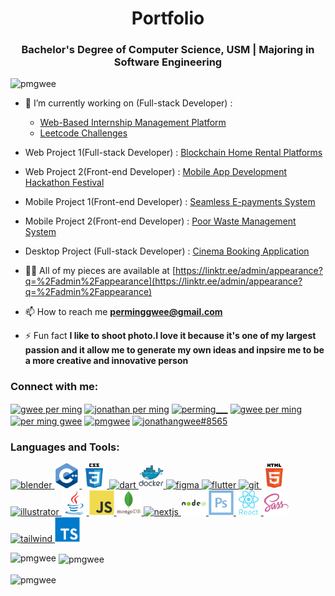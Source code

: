 <h1 align="center">Portfolio</h1>
<h3 align="center">Bachelor's Degree of Computer Science, USM | Majoring in Software Engineering</h3>

<p align="left"> <img src="https://komarev.com/ghpvc/?username=pmgwee&label=Profile%20views&color=0e75b6&style=flat" alt="pmgwee" /> </p>

- 🔭 I’m currently working on (Full-stack Developer) :
  - [Web-Based Internship Management Platform](https://github.com/limchinfeng/cat304-group38)
  - [Leetcode Challenges](https://github.com/pmgwee/LeetCode-Challenge)

- Web Project 1(Full-stack Developer) : [Blockchain Home Rental Platforms](https://github.com/limchinfeng/algohub-fronted)

- Web Project 2(Front-end Developer) : [Mobile App Development Hackathon Festival](https://github.com/PicadillyPica)

- Mobile Project 1(Front-end Developer) : [Seamless E-payments System](https://github.com/pmgwee/Vhack_V007)

- Mobile Project 2(Front-end Developer) : [Poor Waste Management System](https://github.com/pmgwee/payhack_12)

- Desktop Project (Full-stack Developer) : [Cinema Booking Application](https://github.com/pmgwee/CAT201_Project)

- 👨‍💻 All of my pieces are available at [https://linktr.ee/admin/appearance?q=%2Fadmin%2Fappearance](https://linktr.ee/admin/appearance?q=%2Fadmin%2Fappearance)

- 📫 How to reach me **perminggwee@gmail.com**

- ⚡ Fun fact **I like to shoot photo.I love it because it's one of my largest passion and it allow me to generate my own ideas and inpsire me to be a more creative and innovative person**

<h3 align="left">Connect with me:</h3>
<p align="left">
<a href="https://linkedin.com/in/gwee per ming" target="blank"><img align="center" src="https://raw.githubusercontent.com/rahuldkjain/github-profile-readme-generator/master/src/images/icons/Social/linked-in-alt.svg" alt="gwee per ming" height="30" width="40" /></a>
<a href="https://fb.com/jonathan per ming" target="blank"><img align="center" src="https://raw.githubusercontent.com/rahuldkjain/github-profile-readme-generator/master/src/images/icons/Social/facebook.svg" alt="jonathan per ming" height="30" width="40" /></a>
<a href="https://instagram.com/perming___" target="blank"><img align="center" src="https://raw.githubusercontent.com/rahuldkjain/github-profile-readme-generator/master/src/images/icons/Social/instagram.svg" alt="perming___" height="30" width="40" /></a>
<a href="https://www.behance.net/gwee per ming" target="blank"><img align="center" src="https://raw.githubusercontent.com/rahuldkjain/github-profile-readme-generator/master/src/images/icons/Social/behance.svg" alt="gwee per ming" height="30" width="40" /></a>
<a href="https://www.youtube.com/c/per ming gwee" target="blank"><img align="center" src="https://raw.githubusercontent.com/rahuldkjain/github-profile-readme-generator/master/src/images/icons/Social/youtube.svg" alt="per ming gwee" height="30" width="40" /></a>
<a href="https://www.leetcode.com/pmgwee" target="blank"><img align="center" src="https://raw.githubusercontent.com/rahuldkjain/github-profile-readme-generator/master/src/images/icons/Social/leet-code.svg" alt="pmgwee" height="30" width="40" /></a>
<a href="https://discord.gg/jonathangwee#8565" target="blank"><img align="center" src="https://raw.githubusercontent.com/rahuldkjain/github-profile-readme-generator/master/src/images/icons/Social/discord.svg" alt="jonathangwee#8565" height="30" width="40" /></a>
</p>

<h3 align="left">Languages and Tools:</h3>
<p align="left"> <a href="https://www.blender.org/" target="_blank" rel="noreferrer"> <img src="https://download.blender.org/branding/community/blender_community_badge_white.svg" alt="blender" width="40" height="40"/> </a> <a href="https://www.w3schools.com/cpp/" target="_blank" rel="noreferrer"> <img src="https://raw.githubusercontent.com/devicons/devicon/master/icons/cplusplus/cplusplus-original.svg" alt="cplusplus" width="40" height="40"/> </a> <a href="https://www.w3schools.com/css/" target="_blank" rel="noreferrer"> <img src="https://raw.githubusercontent.com/devicons/devicon/master/icons/css3/css3-original-wordmark.svg" alt="css3" width="40" height="40"/> </a> <a href="https://dart.dev" target="_blank" rel="noreferrer"> <img src="https://www.vectorlogo.zone/logos/dartlang/dartlang-icon.svg" alt="dart" width="40" height="40"/> </a> <a href="https://www.docker.com/" target="_blank" rel="noreferrer"> <img src="https://raw.githubusercontent.com/devicons/devicon/master/icons/docker/docker-original-wordmark.svg" alt="docker" width="40" height="40"/> </a> <a href="https://www.figma.com/" target="_blank" rel="noreferrer"> <img src="https://www.vectorlogo.zone/logos/figma/figma-icon.svg" alt="figma" width="40" height="40"/> </a> <a href="https://flutter.dev" target="_blank" rel="noreferrer"> <img src="https://www.vectorlogo.zone/logos/flutterio/flutterio-icon.svg" alt="flutter" width="40" height="40"/> </a> <a href="https://git-scm.com/" target="_blank" rel="noreferrer"> <img src="https://www.vectorlogo.zone/logos/git-scm/git-scm-icon.svg" alt="git" width="40" height="40"/> </a> <a href="https://www.w3.org/html/" target="_blank" rel="noreferrer"> <img src="https://raw.githubusercontent.com/devicons/devicon/master/icons/html5/html5-original-wordmark.svg" alt="html5" width="40" height="40"/> </a> <a href="https://www.adobe.com/in/products/illustrator.html" target="_blank" rel="noreferrer"> <img src="https://www.vectorlogo.zone/logos/adobe_illustrator/adobe_illustrator-icon.svg" alt="illustrator" width="40" height="40"/> </a> <a href="https://www.java.com" target="_blank" rel="noreferrer"> <img src="https://raw.githubusercontent.com/devicons/devicon/master/icons/java/java-original.svg" alt="java" width="40" height="40"/> </a> <a href="https://developer.mozilla.org/en-US/docs/Web/JavaScript" target="_blank" rel="noreferrer"> <img src="https://raw.githubusercontent.com/devicons/devicon/master/icons/javascript/javascript-original.svg" alt="javascript" width="40" height="40"/> </a> <a href="https://www.mongodb.com/" target="_blank" rel="noreferrer"> <img src="https://raw.githubusercontent.com/devicons/devicon/master/icons/mongodb/mongodb-original-wordmark.svg" alt="mongodb" width="40" height="40"/> </a> <a href="https://nextjs.org/" target="_blank" rel="noreferrer"> <img src="https://cdn.worldvectorlogo.com/logos/nextjs-2.svg" alt="nextjs" width="40" height="40"/> </a> <a href="https://nodejs.org" target="_blank" rel="noreferrer"> <img src="https://raw.githubusercontent.com/devicons/devicon/master/icons/nodejs/nodejs-original-wordmark.svg" alt="nodejs" width="40" height="40"/> </a> <a href="https://www.photoshop.com/en" target="_blank" rel="noreferrer"> <img src="https://raw.githubusercontent.com/devicons/devicon/master/icons/photoshop/photoshop-line.svg" alt="photoshop" width="40" height="40"/> </a> <a href="https://reactjs.org/" target="_blank" rel="noreferrer"> <img src="https://raw.githubusercontent.com/devicons/devicon/master/icons/react/react-original-wordmark.svg" alt="react" width="40" height="40"/> </a> <a href="https://sass-lang.com" target="_blank" rel="noreferrer"> <img src="https://raw.githubusercontent.com/devicons/devicon/master/icons/sass/sass-original.svg" alt="sass" width="40" height="40"/> </a> <a href="https://tailwindcss.com/" target="_blank" rel="noreferrer"> <img src="https://www.vectorlogo.zone/logos/tailwindcss/tailwindcss-icon.svg" alt="tailwind" width="40" height="40"/> </a> <a href="https://www.typescriptlang.org/" target="_blank" rel="noreferrer"> <img src="https://raw.githubusercontent.com/devicons/devicon/master/icons/typescript/typescript-original.svg" alt="typescript" width="40" height="40"/> </a> </p>

<p><img align="left" src="https://github-readme-stats.vercel.app/api/top-langs?username=pmgwee&show_icons=true&locale=en&layout=compact" alt="pmgwee" /></p>

<p>&nbsp;<img align="center" src="https://github-readme-stats.vercel.app/api?username=pmgwee&show_icons=true&locale=en" alt="pmgwee" /></p>

<p><img align="center" src="https://github-readme-streak-stats.herokuapp.com/?user=pmgwee&" alt="pmgwee" /></p>
